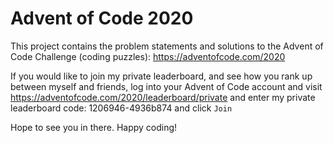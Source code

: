 # Advent of Code 2020

This project contains the problem statements and solutions to the Advent of Code Challenge (coding puzzles):
https://adventofcode.com/2020 

If you would like to join my private leaderboard, and see how you rank up between myself and friends, log into your Advent of Code account and visit https://adventofcode.com/2020/leaderboard/private and enter my private leaderboard code: 1206946-4936b874 and click `Join`

Hope to see you in there. Happy coding!
 
 
